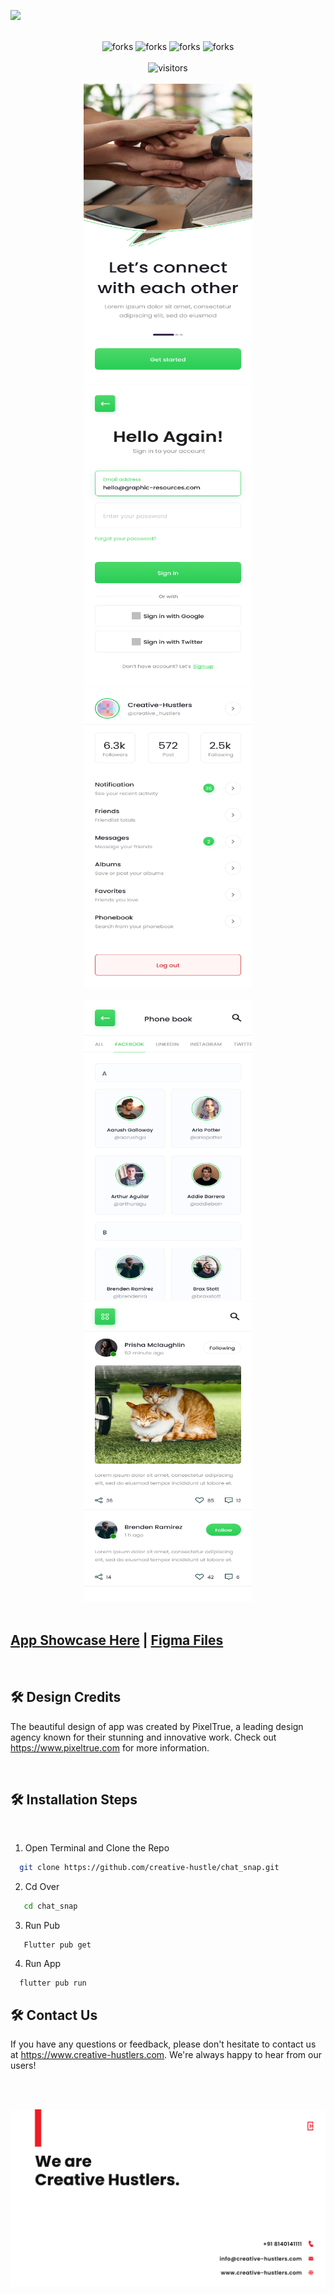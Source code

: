 ![](https://socialify.git.ci/creative-hustle/chat_snap/image?forks=1&logo=https%3A%2F%2Fgithub.com%2Fcreative-hustle%2Fchat_snap%2Fblob%2Fmain%2Fmedia%2Flogo.png%3Fraw%3Dtrue&name=1&pulls=1&stargazers=1&theme=Light)

<br/>

<!-------------Swags------------------------->

<div align="center">


<img src="https://forthebadge.com/images/badges/built-with-love.svg" alt=" forks"/>
<img src="https://forthebadge.com/images/badges/built-by-developers.svg" alt=" forks"/>
<img src="https://forthebadge.com/images/badges/makes-people-smile.svg" alt=" forks"/>
<img src="https://forthebadge.com/images/badges/powered-by-coffee.svg" alt=" forks"/>

</div>
<br/>

<div align="center">
<img src="https://komarev.com/ghpvc/?username=CH-chatSnap&style=for-the-badge&label=EXPLORED+BY&color=brightgreen" height="35" alt="visitors"/>
</div>

<div align="center">


<br>
  <tr>
    <td><img src="https://github.com/creative-hustle/chat_snap/blob/main/media/1.png?raw=true" width=270 height=480></td>
    <td><img src="https://github.com/creative-hustle/chat_snap/blob/main/media/2.png?raw=true" width=270 height=480></td>
    <td><img src="https://github.com/creative-hustle/chat_snap/blob/main/media/3.png?raw=true" width=270 height=480></td>
  </tr>
  <br>
  <br>
   <tr>
    <td><img src="https://github.com/creative-hustle/chat_snap/blob/main/media/4.png?raw=true" width=270 height=480></td>
    <td><img src="https://github.com/creative-hustle/chat_snap/blob/main/media/5.png?raw=true" width=270 height=480></td>
  </tr>
</div>
<br/>


## [App Showcase Here](https://play.google.com/store/apps/details?id=com.ch.chat_snap) | [Figma Files](https://www.figma.com/file/m3ddZPGoeAjRL5fbtWXH6M/Social-Media-App?node-id=0%3A1&t=1dSiZqWoSNBLSF6H-1)


<br/>

## 🛠️ Design Credits

The beautiful design of app was created by PixelTrue, a leading design agency known for their stunning and innovative work. Check out https://www.pixeltrue.com for more information.
<!-- ## [PixelTrue](https://www.pixeltrue.com/) -->


<br/>

## 🛠️ Installation Steps


<br/>


1. Open Terminal and Clone the Repo

```bash
  git clone https://github.com/creative-hustle/chat_snap.git
```
2. Cd Over

```bash
   cd chat_snap
```
3. Run Pub
```
   Flutter pub get
```
4. Run App
```
  flutter pub run
```

## 🛠️ Contact Us
If you have any questions or feedback, please don't hesitate to contact us at https://www.creative-hustlers.com. We're always happy to hear from our users!

<br/>
<br/>

<a href="https://www.creative-hustlers.com"><img src="https://github.com/creative-hustle/chat_snap/blob/main/media/banner.png?raw=true" alt="Description of image"></a>